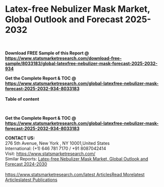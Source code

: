 <h1>Latex-free Nebulizer Mask Market, Global Outlook and Forecast 2025-2032</h1><br/><p><strong>Download FREE Sample of this Report @ <a href="https://www.statsmarketresearch.com/download-free-sample/8033183/global-latexfree-nebulizer-mask-forecast-2025-2032-934">https://www.statsmarketresearch.com/download-free-sample/8033183/global-latexfree-nebulizer-mask-forecast-2025-2032-934</a></strong></p><div><b>Get the Complete Report & TOC @ <a href="https://www.statsmarketresearch.com/global-latexfree-nebulizer-mask-forecast-2025-2032-934-8033183">https://www.statsmarketresearch.com/global-latexfree-nebulizer-mask-forecast-2025-2032-934-8033183</a></b></div><br><b>Table of content</b><p><br><div><b>Get the Complete Report & TOC @ <a href="https://www.statsmarketresearch.com/global-latexfree-nebulizer-mask-forecast-2025-2032-934-8033183">https://www.statsmarketresearch.com/global-latexfree-nebulizer-mask-forecast-2025-2032-934-8033183</a></b></div></p> <b>CONTACT US:</b><br>276 5th Avenue, New York , NY 10001,United States<br>International: (+1) 646 781 7170 / +91 8087042414<br>Visit: <a href="https://www.statsmarketresearch.com/">https://www.statsmarketresearch.com/</a><br>Similar Reports: <a href="https://www.statsmarketresearch.com/global-latexfree-nebulizer-mask-forecast-2025-2032-934-8033183">Latex-free Nebulizer Mask Market, Global Outlook and Forecast 2024-2030</a><br/><br/><a href="https://gyeongbokgung.com">https://www.statsmarketresearch.com/</a><a href="https://hallyeomaritime.com">latest Articles</a><a href="https://jingwansa.com">Read More</a><a href=https://nguoiviet.jp/">latest Articles</a><a href="https://www.intelmarketresearch.com/">latest Publications</a>